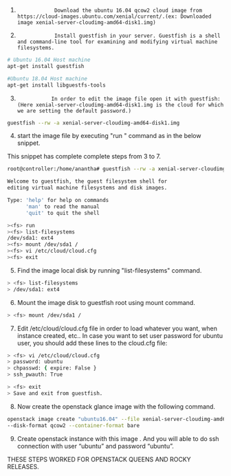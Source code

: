 1.                 Download the ubuntu 16.04 qcow2 cloud image from https://cloud-images.ubuntu.com/xenial/current/.(ex: Downloaded image xenial-server-cloudimg-amd64-disk1.img)

2.                 Install guestfish in your server. Guestfish is a shell and command-line tool for examining and modifying virtual machine filesystems.

```sh
# Ubuntu 16.04 Host machine
apt-get install guestfish

#Ubuntu 18.04 Host machine
apt-get install libguestfs-tools
```

3.                In order to edit the image file open it with guestfish: (Here xenial-server-cloudimg-amd64-disk1.img is the cloud for which we are setting the default password.)

```sh
guestfish --rw -a xenial-server-cloudimg-amd64-disk1.img
```

4. start the image file by executing "run " command as in the below snippet.

This snippet has complete complete steps from 3 to 7.

```sh
root@controller:/home/anantha# guestfish --rw -a xenial-server-cloudimg-amd64-disk1.img

Welcome to guestfish, the guest filesystem shell for
editing virtual machine filesystems and disk images.

Type: 'help' for help on commands
      'man' to read the manual
      'quit' to quit the shell

><fs> run
><fs> list-filesystems
/dev/sda1: ext4
><fs> mount /dev/sda1 /
><fs> vi /etc/cloud/cloud.cfg
><fs> exit
```

5. Find the image local disk by running "list-filesystems" command.

```sh
> <fs> list-filesystems
> /dev/sda1: ext4
```

6. Mount the image disk to guestfish root using mount command.

```sh
> <fs> mount /dev/sda1 /
```

7. Edit /etc/cloud/cloud.cfg file in order to load whatever you want, when instance created, etc.. In case you want to set user password for ubuntu user, you should add these lines to the cloud.cfg file:

```sh
> <fs> vi /etc/cloud/cloud.cfg
> password: ubuntu
> chpasswd: { expire: False }
> ssh_pwauth: True

> <fs> exit
> Save and exit from guestfish.
```

8. Now create the openstack glance image with the following command.

```sh
openstack image create "ubuntu16.04" --file xenial-server-cloudimg-amd64-disk1.img
--disk-format qcow2 --container-format bare
```

9. Create openstack instance with this image . And you will able to do ssh connection with user “ubuntu” and password “ubuntu”.

THESE STEPS WORKED FOR OPENSTACK QUEENS AND ROCKY RELEASES.
